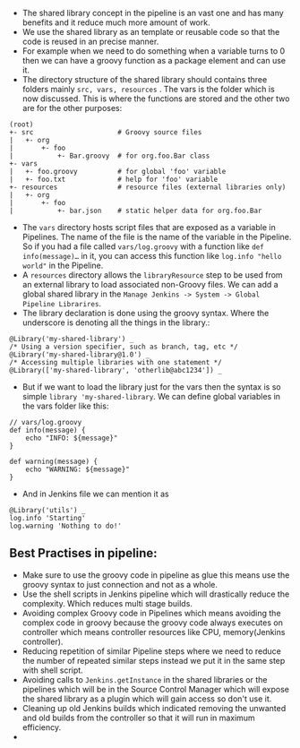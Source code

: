 - The shared library concept in the pipeline is an vast one and has many benefits and it reduce much more amount of work.
- We use the shared library as an template or reusable code so that the code is reused in an precise manner.
- For example when we need to do something when a variable turns to 0 then we can have a groovy function as a package element and can use it.
- The directory structure of the shared library should contains three folders mainly `src, vars, resources` . The vars is the folder which is now discussed. This is where the functions are stored and the other two are for the other purposes:
```
(root)
+- src                     # Groovy source files
|   +- org
|       +- foo
|           +- Bar.groovy  # for org.foo.Bar class
+- vars
|   +- foo.groovy          # for global 'foo' variable
|   +- foo.txt             # help for 'foo' variable
+- resources               # resource files (external libraries only)
|   +- org
|       +- foo
|           +- bar.json    # static helper data for org.foo.Bar
```
- The `vars` directory hosts script files that are exposed as a variable in Pipelines. The name of the file is the name of the variable in the Pipeline. So if you had a file called `vars/log.groovy` with a function like `def info(message)…​` in it, you can access this function like `log.info "hello world"` in the Pipeline.
- A `resources` directory allows the `libraryResource` step to be used from an external library to load associated non-Groovy files. We can add a global shared library in the `Manage Jenkins -> System -> Global Pipeline Librarires`.
- The library declaration is done using the groovy syntax. Where the underscore is denoting all the things in the library.:
```
@Library('my-shared-library') _
/* Using a version specifier, such as branch, tag, etc */
@Library('my-shared-library@1.0') _
/* Accessing multiple libraries with one statement */
@Library(['my-shared-library', 'otherlib@abc1234']) _
```
- But if we want to load the library just for the vars then the syntax is so simple `library 'my-shared-library`. We can define global variables in the vars folder like this:
```
// vars/log.groovy
def info(message) {
    echo "INFO: ${message}"
}

def warning(message) {
    echo "WARNING: ${message}"
}
```
- And in Jenkins file we can mention it as 
```
@Library('utils') _
log.info 'Starting'
log.warning 'Nothing to do!'
```
## Best Practises in pipeline:
- Make sure to use the groovy code in pipeline as glue this means use the groovy syntax to just connection and not as a whole.
- Use the shell scripts in Jenkins pipeline which will drastically reduce the complexity. Which reduces multi stage builds.
- Avoiding complex Groovy code in Pipelines which means avoiding the complex code in groovy because the groovy code always executes on controller which means controller resources like CPU, memory(Jenkins controller).
- Reducing repetition of similar Pipeline steps where we need to reduce the number of repeated similar steps instead we put it in the same step with shell script.
- Avoiding calls to `Jenkins.getInstance` in the shared libraries or the pipelines which will be in the Source Control Manager which will expose the shared library as a plugin which will gain access so don't use it.
- Cleaning up old Jenkins builds which indicated removing the unwanted and old builds from the controller so that it will run in maximum efficiency.
- 